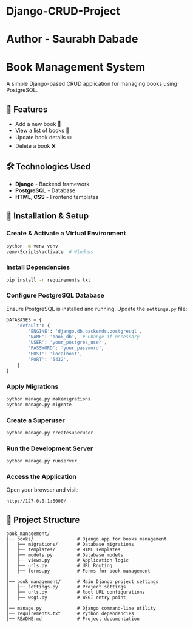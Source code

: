 # Django-CRUD-Project
# Author - Saurabh Dabade
# Book Management System 

A simple Django-based CRUD application for managing books using PostgreSQL.

## 🚀 Features
- Add a new book 📖
- View a list of books 📜
- Update book details ✏️
- Delete a book ❌

## 🛠️ Technologies Used
- **Django** - Backend framework
- **PostgreSQL** - Database
- **HTML, CSS** - Frontend templates

## 🔧 Installation & Setup



###  Create & Activate a Virtual Environment
```bash
python -m venv venv
venv\Scripts\activate  # Windows
```

### Install Dependencies
```bash
pip install -r requirements.txt
```

###  Configure PostgreSQL Database
Ensure PostgreSQL is installed and running. Update the `settings.py` file:
```python
DATABASES = {
    'default': {
        'ENGINE': 'django.db.backends.postgresql',
        'NAME': 'book_db',  # Change if necessary
        'USER': 'your_postgres_user',
        'PASSWORD': 'your_password',
        'HOST': 'localhost',
        'PORT': '5432',
    }
}
```

### Apply Migrations
```bash
python manage.py makemigrations
python manage.py migrate
```

### Create a Superuser 
```bash
python manage.py createsuperuser
```

###  Run the Development Server
```bash
python manage.py runserver
```

### Access the Application
Open your browser and visit:
```
http://127.0.0.1:8000/
```

## 📂 Project Structure
```
book_management/
│── books/                # Django app for books management
│   ├── migrations/       # Database migrations
│   ├── templates/        # HTML Templates
│   ├── models.py         # Database models
│   ├── views.py          # Application logic
│   ├── urls.py           # URL Routing
│   ├── forms.py          # Forms for book management
│
│── book_management/      # Main Django project settings
│   ├── settings.py       # Project settings
│   ├── urls.py           # Root URL configurations
│   ├── wsgi.py           # WSGI entry point
│
│── manage.py             # Django command-line utility
│── requirements.txt      # Python dependencies
│── README.md             # Project documentation
```


